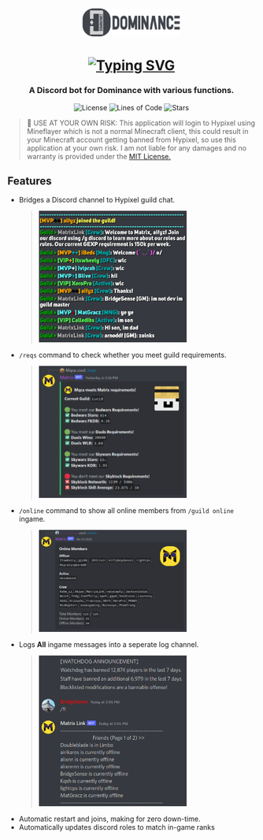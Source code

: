 <br />
<p align="center">
  <a href="https://dominance.cf/discord">
    <img src="https://raw.githubusercontent.com/BridgeSenseDev/Dominance-Link/main/.github/assets/img/Dominance%20Logo%20Full.png" alt="Dominance" width="200" height="auto">
  </a>
</p>
  <h1 align="center">
   <a href="https://git.io/typing-svg"><img src="https://readme-typing-svg.herokuapp.com?font=Permanent+Marker&size=40&pause=1000&color=40444b&center=true&vCenter=true&width=435&lines=Dominance+Link" alt="Typing SVG" /></a>
  </h1>
  
<h3 align="center">
  A Discord bot for Dominance with various functions.
  <br />
</h3>

<p align="center">
  <img alt="License" src="https://img.shields.io/github/license/BridgeSenseDev/Dominance-Link?color=lightgray&style=for-the-badge">
  <img alt="Lines of Code" src="https://img.shields.io/tokei/lines/github/BridgeSenseDev/Dominance-Link?color=lightgray&style=for-the-badge">
  <img alt="Stars" src="https://img.shields.io/github/languages/code-size/BridgeSenseDev/Dominance-Link?color=lightgray&style=for-the-badge">
</p>

> 🚨 USE AT YOUR OWN RISK:
> This application will login to Hypixel using Mineflayer which is not a normal Minecraft client, this could result in your Minecraft account getting banned from Hypixel, so use this application at your own risk. I am not liable for any damages and no warranty is provided under the [MIT License.](https://github.com/BridgeSenseDev/Matrix-Link/blob/master/LICENSE)

## Features

- Bridges a Discord channel to Hypixel guild chat.
  > <img src="https://raw.githubusercontent.com/BridgeSenseDev/Dominance-Link/main/.github/assets/img/Discord.png" alt="Hypixel Guild Chat Bot Discord Example" width="300" height="auto">
- `/reqs` command to check whether you meet guild requirements.
  > <img src="https://raw.githubusercontent.com/BridgeSenseDev/Dominance-Link/main/.github/assets/img/Requirements.png" alt="Discord Bot Requirements Example" width="300" height="auto">
- `/online` command to show all online members from `/guild online` ingame.
  > <img src="https://raw.githubusercontent.com/BridgeSenseDev/Dominance-Link/main/.github/assets/img/Online.png" alt="Discord Bot Online Example" width="300" height="auto">
- Logs **All** ingame messages into a seperate log channel.
  > <img src="https://raw.githubusercontent.com/BridgeSenseDev/Dominance-Link/main/.github/assets/img/Logs.png" alt="Discord Bot Logs Example" width="300" height="auto">
- Automatic restart and joins, making for zero down-time.
- Automatically updates discord roles to match in-game ranks
